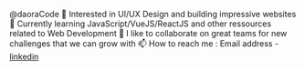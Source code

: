 @daoraCode
🚀 Interested in UI/UX Design and building impressive websites
🌱 Currently learning JavaScript/VueJS/ReactJS and other ressources related to Web Development
💞️ I like to collaborate on great teams for new challenges that we can grow with
📫 How to reach me : Email address - [linkedin](https://www.linkedin.com/in/severinmboukou/)

<!---
daoraCode/daoraCode is a ✨ special ✨ repository because its `README.md` (this file) appears on your GitHub profile.
You can click the Preview link to take a look at your changes.
--->
